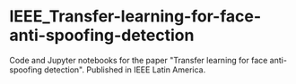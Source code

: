 # IEEE_Transfer-learning-for-face-anti-spoofing-detection
Code and Jupyter notebooks for the paper "Transfer learning for face anti-spoofing detection". Published in IEEE Latin America.
